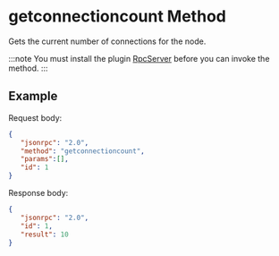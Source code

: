# getconnectioncount Method

Gets the current number of connections for the node.

:::note
 You must install the plugin [RpcServer](https://github.com/neo-project/neo-modules/releases) before you can invoke the method.
:::

## Example

Request body:

```json
{
   "jsonrpc": "2.0",
   "method": "getconnectioncount",
   "params":[],
   "id": 1
}
```

Response body:

```json
{
   "jsonrpc": "2.0",
   "id": 1,
   "result": 10
}
```
